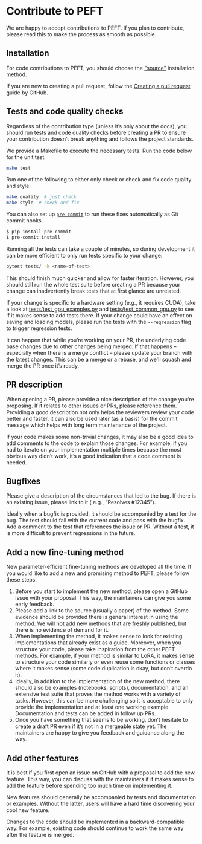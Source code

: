 <!--Copyright 2023 The HuggingFace Team. All rights reserved.

Licensed under the Apache License, Version 2.0 (the "License"); you may not use this file except in compliance with
the License. You may obtain a copy of the License at

http://www.apache.org/licenses/LICENSE-2.0

Unless required by applicable law or agreed to in writing, software distributed under the License is distributed on
an "AS IS" BASIS, WITHOUT WARRANTIES OR CONDITIONS OF ANY KIND, either express or implied. See the License for the
specific language governing permissions and limitations under the License.

⚠️ Note that this file is in Markdown but contain specific syntax for our doc-builder (similar to MDX) that may not be
rendered properly in your Markdown viewer.

-->

# Contribute to PEFT

We are happy to accept contributions to PEFT. If you plan to contribute, please read this to make the process as smooth
as possible.

## Installation

For code contributions to PEFT, you should choose the ["source"](../install#source) installation method.

If you are new to creating a pull request, follow
the [Creating a pull request](https://docs.github.com/en/pull-requests/collaborating-with-pull-requests/proposing-changes-to-your-work-with-pull-requests/creating-a-pull-request)
guide by GitHub.

## Tests and code quality checks

Regardless of the contribution type (unless it’s only about the docs), you should run tests and code quality checks
before creating a PR to ensure your contribution doesn’t break anything and follows the project standards.

We provide a Makefile to execute the necessary tests. Run the code below for the unit test:

```sh
make test
```

Run one of the following to either only check or check and fix code quality and style:

```sh
make quality  # just check
make style  # check and fix
```

You can also set up [`pre-commit`](https://pre-commit.com/) to run these fixes
automatically as Git commit hooks.

```bash
$ pip install pre-commit
$ pre-commit install
```

Running all the tests can take a couple of minutes, so during development it can be more efficient to only run tests
specific to your change:

```sh
pytest tests/ -k <name-of-test>
```

This should finish much quicker and allow for faster iteration. However, you should still run the whole test suite
before creating a PR because your change can inadvertently break tests that at first glance are unrelated.

If your change is specific to a hardware setting (e.g., it requires CUDA), take a look
at [tests/test_gpu_examples.py](https://github.com/huggingface/peft/blob/1c1c7fdaa6e6abaa53939b865dee1eded82ad032/tests/test_gpu_examples.py)
and [tests/test_common_gpu.py](https://github.com/huggingface/peft/blob/1c1c7fdaa6e6abaa53939b865dee1eded82ad032/tests/test_common_gpu.py)
to see if it makes sense to add tests there. If your change could have an effect on saving and loading models, please
run the tests with the `--regression` flag to trigger regression tests.

It can happen that while you’re working on your PR, the underlying code base changes due to other changes being merged.
If that happens – especially when there is a merge conflict – please update your branch with the latest changes. This
can be a merge or a rebase, and we'll squash and merge the PR once it’s ready.

## PR description

When opening a PR, please provide a nice description of the change you're proposing. If it relates to other issues or
PRs, please reference them. Providing a good description not only helps the reviewers review your code better and
faster, it can also be used later (as a basis) for the commit message which helps with long term maintenance of the
project.

If your code makes some non-trivial changes, it may also be a good idea to add comments to the code to explain those
changes. For example, if you had to iterate on your implementation multiple times because the most obvious way didn’t
work, it’s a good indication that a code comment is needed.

## Bugfixes

Please give a description of the circumstances that led to the bug. If there is an existing issue, please link to it (
e.g., “Resolves #12345”).

Ideally when a bugfix is provided, it should be accompanied by a test for the bug. The test should fail with the current
code and pass with the bugfix. Add a comment to the test that references the issue or PR. Without a test, it is more
difficult to prevent regressions in the future.

## Add a new fine-tuning method

New parameter-efficient fine-tuning methods are developed all the time. If you would like to add a new and promising
method to PEFT, please follow these steps.

1. Before you start to implement the new method, please open a GitHub issue with your proposal. This way, the
   maintainers can give you some early feedback.
2. Please add a link to the source (usually a paper) of the method. Some evidence should be provided there is general
   interest in using the method. We will not add new methods that are freshly published, but there is no evidence of
   demand for it.
3. When implementing the method, it makes sense to look for existing implementations that already exist as a guide.
   Moreover, when you structure your code, please take inspiration from the other PEFT methods. For example, if your
   method is similar to LoRA, it makes sense to structure your code similarly or even reuse some functions or classes
   where it makes sense (some code duplication is okay, but don’t overdo it).
4. Ideally, in addition to the implementation of the new method, there should also be examples (notebooks, scripts),
   documentation, and an extensive test suite that proves the method works with a variety of tasks. However, this can be
   more challenging so it is acceptable to only provide the implementation and at least one working example.
   Documentation and tests can be added in follow up PRs.
5. Once you have something that seems to be working, don’t hesitate to create a draft PR even if it’s not in a mergeable
   state yet. The maintainers are happy to give you feedback and guidance along the way.

## Add other features

It is best if you first open an issue on GitHub with a proposal to add the new feature. This way, you can discuss with
the maintainers if it makes sense to add the feature before spending too much time on implementing it.

New features should generally be accompanied by tests and documentation or examples. Without the latter, users will have
a hard time discovering your cool new feature.

Changes to the code should be implemented in a backward-compatible way. For example, existing code should continue to
work the same way after the feature is merged.

